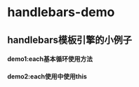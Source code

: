 handlebars-demo
===============
## handlebars模板引擎的小例子
#### demo1:each基本循环使用方法
#### demo2:each使用中使用this
